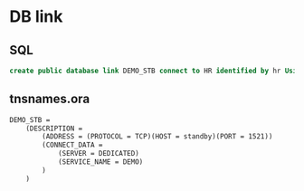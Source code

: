 # DB link
## SQL
```sql
create public database link DEMO_STB connect to HR identified by hr Using 'DEMO_STB';
```

## tnsnames.ora
```txt
DEMO_STB =
    (DESCRIPTION =
        (ADDRESS = (PROTOCOL = TCP)(HOST = standby)(PORT = 1521))
        (CONNECT_DATA =
            (SERVER = DEDICATED)
            (SERVICE_NAME = DEMO)
        )
    )
```
